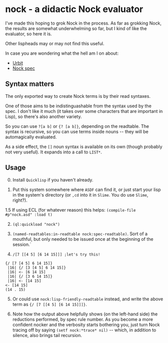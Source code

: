 nock - a didactic Nock evaluator
================================

I've made this hoping to grok Nock in the process.  As far as grokking
Nock, the results are somewhat underwhelming so far, but I kind of
like the evaluator, so here it is.

Other lispheads may or may not find this useful.

In case you are wondering what the hell am I on about:

* [Urbit](http://www.urbit.org/)
* [Nock spec](http://www.urbit.org/2013/08/22/Chapter-2-nock.html)

Syntax matters
--------------

The only exported way to create Nock terms is by their read syntaxes.

One of those aims to be indistinguashable from the syntax used by the
spec.  I don't like it much (it takes over some characters that are
important in Lisp), so there's also another variety.

So you can use `?[a b]` or `{? [a b]}`, depending on the readtable.
The syntax is recursive, so you can use terms inside nouns -- they
will be automagically evaluated.

As a side effect, the `[]` noun syntax is available on its own (though
probably not very useful).  It expands into a call to `LIST*`.

Usage
-----

0. Install `Quicklisp` if you haven't already.

1. Put this system somewhere where `ASDF` can find it, or just start
your lisp in the system's directory (or `,cd` into it in `Slime`.  You
do use `Slime`, right?).

1.5 If using ECL (for whatever reason) this helps: `(compile-file #p"nock.asd" :load t)`

2. `(ql:quickload "nock")`

3. `(named-readtables:in-readtable nock:spec-readtable)`.  Sort of a
mouthful, but only needed to be issued once at the beginning of the
session.`

4. `/[7 [[4 5] [6 14 15]]] ;let's try this!`
```
{/ [7 [4 5] 6 14 15]}
 |16| {/ [3 [4 5] 6 14 15]}
 |16| <- [6 14 15]
 |16| {/ [3 6 14 15]}
 |16| <- [14 15]
<- [14 15]
(14 . 15)
```

5. Or could use `nock:lisp-friendly-readtable` instead, and write the
above term as `{/ [7 [[4 5] [6 14 15]]]}`.

6. Note how the output above helpfully shows (on the left-hand side)
the reductions performed, by spec rule number.  As you become a more
confident nocker and the verbosity starts bothering you, just turn
Nock tracing off by saying `(setf nock:*trace* nil)` -- which, in
addition to silence, also brings tail recursion.
